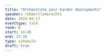 ```yaml
---
title: "Orchestrate your harder deployments"
speaker: robbertlambrechts
date: 2019-04-17
eventtype: talk
room: B
start: 14:45
end: 15:30
type: schedule
draft: true
---
```

